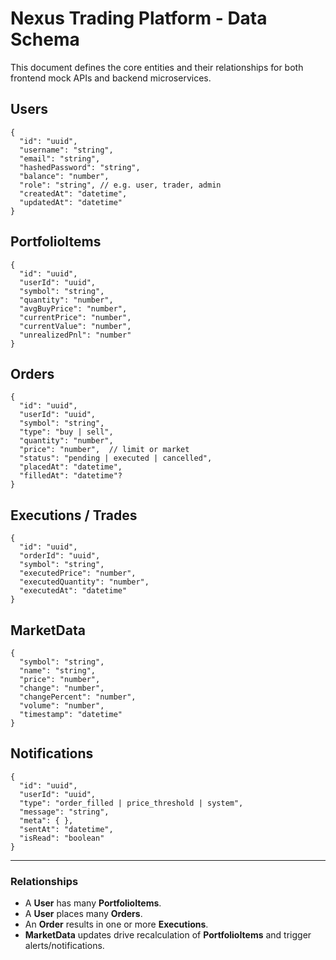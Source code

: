 # Nexus Trading Platform - Data Schema

This document defines the core entities and their relationships for both frontend mock APIs and backend microservices.

## Users
```jsonc
{
  "id": "uuid",
  "username": "string",
  "email": "string",
  "hashedPassword": "string",
  "balance": "number",
  "role": "string", // e.g. user, trader, admin
  "createdAt": "datetime",
  "updatedAt": "datetime"
}
```

## PortfolioItems
```jsonc
{
  "id": "uuid",
  "userId": "uuid",
  "symbol": "string",
  "quantity": "number",
  "avgBuyPrice": "number",
  "currentPrice": "number",
  "currentValue": "number",
  "unrealizedPnl": "number"
}
```

## Orders
```jsonc
{
  "id": "uuid",
  "userId": "uuid",
  "symbol": "string",
  "type": "buy | sell",
  "quantity": "number",
  "price": "number",  // limit or market
  "status": "pending | executed | cancelled",
  "placedAt": "datetime",
  "filledAt": "datetime"?
}
```

## Executions / Trades
```jsonc
{
  "id": "uuid",
  "orderId": "uuid",
  "symbol": "string",
  "executedPrice": "number",
  "executedQuantity": "number",
  "executedAt": "datetime"
}
```

## MarketData
```jsonc
{
  "symbol": "string",
  "name": "string",
  "price": "number",
  "change": "number",
  "changePercent": "number",
  "volume": "number",
  "timestamp": "datetime"
}
```

## Notifications
```jsonc
{
  "id": "uuid",
  "userId": "uuid",
  "type": "order_filled | price_threshold | system",
  "message": "string",
  "meta": { },
  "sentAt": "datetime",
  "isRead": "boolean"
}
```

---
### Relationships
- A **User** has many **PortfolioItems**.
- A **User** places many **Orders**.
- An **Order** results in one or more **Executions**.
- **MarketData** updates drive recalculation of **PortfolioItems** and trigger alerts/notifications.
